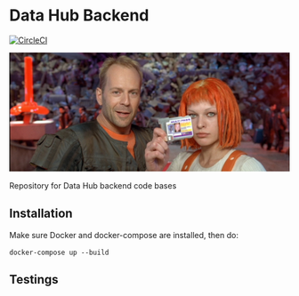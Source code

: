 # Data Hub Backend

[![CircleCI](https://circleci.com/gh/uktrade/data-hub-backend/tree/master.svg?style=svg)](https://circleci.com/gh/uktrade/data-hub-backend/tree/master)

![Leeloo and Korben](leeloo-korben.jpg)

Repository for Data Hub backend code bases

## Installation

Make sure Docker and docker-compose are installed, then do:

    docker-compose up --build


## Testings

